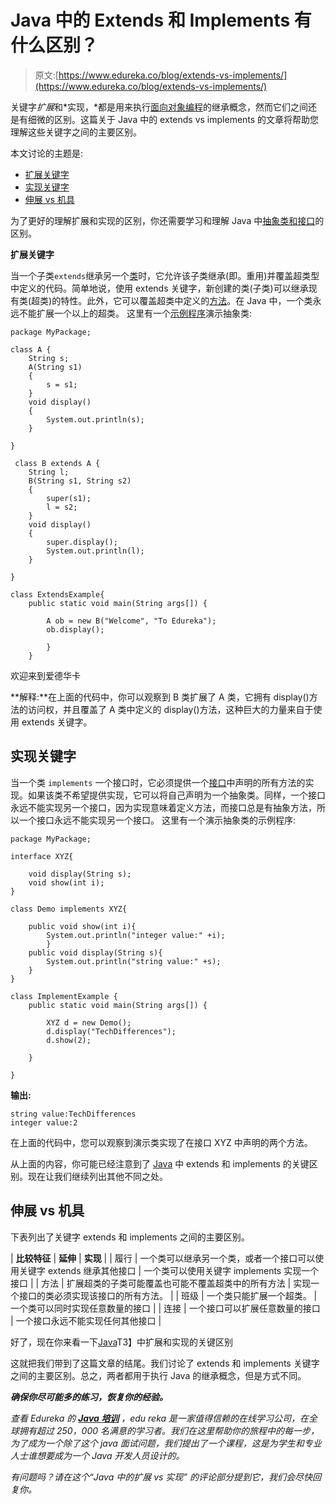 # Java 中的 Extends 和 Implements 有什么区别？

> 原文:[https://www.edureka.co/blog/extends-vs-implements/](https://www.edureka.co/blog/extends-vs-implements/)

关键字*扩展*和*实现，*都是用来执行[面向对象编程](https://www.edureka.co/blog/object-oriented-programming/)的继承概念，然而它们之间还是有细微的区别。这篇关于 Java 中的 extends vs implements 的文章将帮助您理解这些关键字之间的主要区别。

本文讨论的主题是:

*   [扩展关键字](#extends)
*   [实现关键字](#implements)
*   [伸展 vs 机具](#differences)

为了更好的理解扩展和实现的区别，你还需要学习和理解 Java 中[抽象类和接口](https://www.edureka.co/blog/difference-between-abstract-class-and-interface#abstractclassVSinterface)的 区别。

**扩展关键字**

当一个子类`extends`继承另一个[类](https://www.edureka.co/blog/java-objects-and-classes/#javaclass)时，它允许该子类继承(即。重用)并覆盖超类型中定义的代码。简单地说，使用 extends 关键字，新创建的类(子类)可以继承现有类(超类)的特性。此外，它可以覆盖超类中定义的[方法](https://www.edureka.co/blog/java-methods/)。在 Java 中，一个类永远不能扩展一个以上的超类。 这里有一个[示例程序](https://www.edureka.co/blog/java-programs/)演示抽象类:

```
package MyPackage;

class A {
	String s;
	A(String s1)
	{
		s = s1;
	}
	void display()
	{
		System.out.println(s);
	}

}

 class B extends A {
	String l;
	B(String s1, String s2)
	{
		super(s1);
		l = s2;
	}
	void display()
	{
		super.display();
		System.out.println(l);
	}

}

class ExtendsExample{
    public static void main(String args[]) {

    	A ob = new B("Welcome", "To Edureka");
    	ob.display();

    	}
    }
```

欢迎来到爱德华卡

**解释:**在上面的代码中，你可以观察到 B 类扩展了 A 类，它拥有 display()方法的访问权，并且覆盖了 A 类中定义的 display()方法，这种巨大的力量来自于使用 extends 关键字。

## **实现关键字**

当一个类 `implements` 一个接口时，它必须提供一个[接口](https://www.edureka.co/blog/java-interface/)中声明的所有方法的实现。如果该类不希望提供实现，它可以将自己声明为一个抽象类。同样，一个接口永远不能实现另一个接口，因为实现意味着定义方法，而接口总是有抽象方法，所以一个接口永远不能实现另一个接口。 这里有一个演示抽象类的示例程序:

```
package MyPackage;

interface XYZ{

	void display(String s);
	void show(int i);
}

class Demo implements XYZ{

	public void show(int i){
		System.out.println("integer value:" +i);
		}
	public void display(String s){
		System.out.println("string value:" +s);
	}
}

class ImplementExample {
	public static void main(String args[]) {

		XYZ d = new Demo();
		d.display("TechDifferences");
		d.show(2);

	}

}

```

**输出:**

```
string value:TechDifferences
integer value:2

```

在上面的代码中，您可以观察到演示类实现了在接口 XYZ 中声明的两个方法。

从上面的内容，你可能已经注意到了 [Java](https://www.edureka.co/blog/java-tutorial/) 中 extends 和 implements 的关键区别。现在让我们继续列出其他不同之处。

## **伸展 vs 机具**

下表列出了关键字 extends 和 implements 之间的主要区别。

| **比较特征** | **延伸** | **实现** |
| 履行 | 一个类可以继承另一个类，或者一个接口可以使用关键字 extends 继承其他接口 | 一个类可以使用关键字 implements 实现一个接口 |
| 方法 | 扩展超类的子类可能覆盖也可能不覆盖超类中的所有方法 | 实现一个接口的类必须实现该接口的所有方法。 |
| 班级 | 一个类只能扩展一个超类。 | 一个类可以同时实现任意数量的接口 |
| 连接 | 一个接口可以扩展任意数量的接口 | 一个接口永远不能实现任何其他接口 |

好了，现在你来看一下[Java](https://www.edureka.co/blog/java-tutorial/)T3】中扩展和实现的关键区别

这就把我们带到了这篇文章的结尾。我们讨论了 extends 和 implements 关键字之间的主要区别。总之，两者都用于执行 Java 的继承概念，但是方式不同。

***确保你尽可能多的练习，恢复你的经验。***

*查看 Edureka 的 **[Java 培训](https://www.edureka.co/java-j2ee-training-course)** ，edu reka 是一家值得信赖的在线学习公司，在全球拥有超过 250，000 名满意的学习者。我们在这里帮助你的旅程中的每一步，为了成为一个除了这个 java 面试问题，我们提出了一个课程，这是为学生和专业人士谁想要成为一个 Java 开发人员设计的。*

*有问题吗？请在这个“Java 中的扩展 vs 实现”* *的评论部分提到它，我们会尽快回复你。*